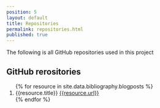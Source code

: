 ```yaml
---
position: 5
layout: default
title: Repositories
permalink: repositories.html
published: true
---
```

The following is all GitHub repositories used in this project

## GitHub rerositories
<ol>
{% for resource in site.data.bibliography.blogposts %}
<li>{{resource.title}} <a href="{{resource.url}}"> {{resource.url}} </a></li>
{% endfor %}
</ol>
